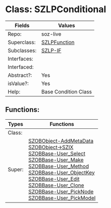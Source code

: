 
# Class:	SZLPConditional

| Fields | Values |
| --------- | --------- |
| Repo: | soz-live |
| Superclass: | [SZLPFunction](SZLPFunction.html) |
| Subclasses: | [SZLP-IF](SZLP-IF.html) |
| Interfaces: |  |
| Interfaced: |  |
| Abstract?: | Yes |
| isValue?: | Yes |
| Help: | Base Condition Class |


## Functions:

| Types | Functions |
| --------- | --------- |
| Class: |  |
| Super: | [SZOBObject-AddMetaData](SZOBObject.html) <br> [SZOBObject->SZIX](SZOBObject.html) <br> [SZOBBase-User_Select](SZOBBase.html) <br> [SZOBBase-User_Make](SZOBBase.html) <br> [SZOBBase-User_Method](SZOBBase.html) <br> [SZOBBase-User_ObjectKey](SZOBBase.html) <br> [SZOBBase-User_Edit](SZOBBase.html) <br> [SZOBBase-User_Clone](SZOBBase.html) <br> [SZOBBase-User_PickNode](SZOBBase.html) <br> [SZOBBase-User_PickModel](SZOBBase.html) |


